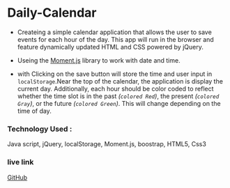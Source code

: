 # Daily-Calendar

*  Createing a simple calendar application that allows the user to save events for each hour of the day. This app will run in the browser and feature dynamically updated HTML and CSS powered by jQuery.

*  Useing the [Moment.js](https://momentjs.com/) library to work with date and time.

*  with Clicking on the save button will store the time and user input in `localStorage`.Near the top of the calendar, the application is display the current day. Additionally, each hour should be color coded to reflect whether the time slot is in the past *(`colored Red`)*, the present *(`colored Gray`)*, or the future *(`colored Green`)*. This will change depending on the time of day.


### Technology Used :
Java script, jQuery, localStorage, Moment.js, boostrap, HTML5, Css3 

### live link
[GitHub]( https://arvin-m.github.io/Daily-Calendar/)
